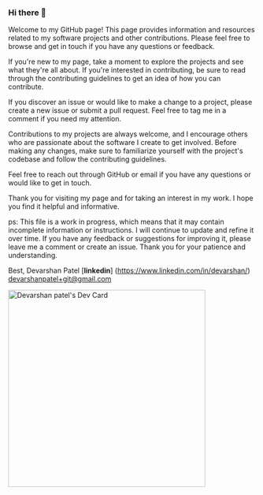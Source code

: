 ### Hi there 👋

<!--
**devarshan/devarshan** is a ✨ _special_ ✨ repository because its `README.md` (this file) appears on your GitHub profile.

Here are some ideas to get you started:

- 🔭 I’m currently working on ...
- 🌱 I’m currently learning ...
- 👯 I’m looking to collaborate on ...
- 🤔 I’m looking for help with ...
- 💬 Ask me about ...
- 📫 How to reach me: ...
\\
- ⚡ Fun fact: ...
-->
Welcome to my GitHub page! This page provides information and resources related to my software projects and other contributions. Please feel free to browse and get in touch if you have any questions or feedback.


If you're new to my page, take a moment to explore the projects and see what they're all about. If you're interested in contributing, be sure to read through the contributing guidelines to get an idea of how you can contribute.


If you discover an issue or would like to make a change to a project, please create a new issue or submit a pull request. Feel free to tag me in a comment if you need my attention.


Contributions to my projects are always welcome, and I encourage others who are passionate about the software I create to get involved. Before making any changes, make sure to familiarize yourself with the project's codebase and follow the contributing guidelines.

Feel free to reach out through GitHub or email if you have any questions or would like to get in touch.

Thank you for visiting my page and for taking an interest in my work. I hope you find it helpful and informative.

ps: This file is a work in progress, which means that it may contain incomplete information or instructions. I will continue to update and refine it over time. If you have any feedback or suggestions for improving it, please leave me a comment or create an issue. Thank you for your patience and understanding.

Best,
Devarshan Patel 
[**linkedin**] (https://www.linkedin.com/in/devarshan/)
devarshanpatel+git@gmail.com

<a href="https://app.daily.dev/devarshan"><img src="https://api.daily.dev/devcards/c9146cd8b5cb4b33844561124981fd8b.png?r=bkx" width="400" alt="Devarshan patel's Dev Card"/></a>
